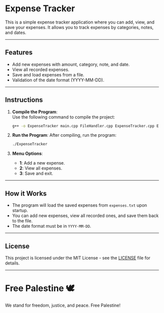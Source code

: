 
# Expense Tracker

This is a simple expense tracker application where you can add, view, and save your expenses. It allows you to track expenses by categories, notes, and dates.

---

## Features

- Add new expenses with amount, category, note, and date.
- View all recorded expenses.
- Save and load expenses from a file.
- Validation of the date format (YYYY-MM-DD).

---

## Instructions

1. **Compile the Program**:  
   Use the following command to compile the project:
   ```bash
   g++ -o ExpenseTracker main.cpp FileHandler.cpp ExpenseTracker.cpp Expense.cpp
   ```

2. **Run the Program**:
   After compiling, run the program:
   ```bash
   ./ExpenseTracker
   ```

3. **Menu Options**:
   - **1**: Add a new expense.
   - **2**: View all expenses.
   - **3**: Save and exit.

---

## How it Works

- The program will load the saved expenses from `expenses.txt` upon startup.
- You can add new expenses, view all recorded ones, and save them back to the file.
- The date format must be in `YYYY-MM-DD`.

---

## License

This project is licensed under the MIT License - see the [LICENSE](LICENSE) file for details.

---

# Free Palestine 🕊️

We stand for freedom, justice, and peace. Free Palestine!
